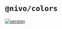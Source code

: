 # `@nivo/colors`

[![version](https://img.shields.io/npm/v/@nivo/colors.svg?style=flat-square)](https://www.npmjs.com/package/@nivo/colors)
